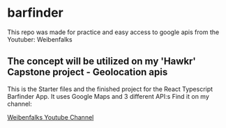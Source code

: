 # barfinder

This repo was made for practice and easy access to google apis from the Youtuber: Weibenfalks

## The concept will be utilized on my 'Hawkr' Capstone project - Geolocation apis


This is the Starter files and the finished project for the React Typescript Barfinder App. It uses Google Maps and 3 different API:s
Find it on my channel: 

[Weibenfalks Youtube Channel](http://www.youtube.com/weibenfalk)

